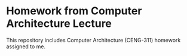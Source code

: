# Homework from Computer Architecture Lecture
This repository includes Computer Architecture (CENG-311) homework assigned to me.
